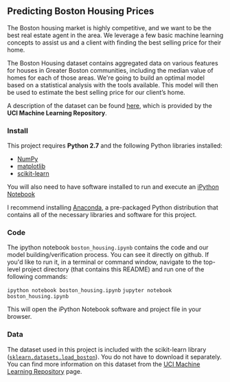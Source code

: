 ## Predicting Boston Housing Prices


The Boston housing market is highly competitive, and we want to be the best real estate agent in the area. We leverage a few basic machine learning concepts to assist us and a client with finding the best selling price for their home. 

The Boston Housing dataset  contains aggregated data on various features for houses in Greater Boston communities, including the median value of homes for each of those areas. We're going to build an optimal model based on a statistical analysis with the tools available. This model will then be used to estimate the best selling price for our client’s home.


A description of the dataset can be found [here](https://archive.ics.uci.edu/ml/datasets/Housing), which is provided by the **UCI Machine Learning Repository**.


### Install

This project requires **Python 2.7** and the following Python libraries installed:

- [NumPy](http://www.numpy.org/)
- [matplotlib](http://matplotlib.org/)
- [scikit-learn](http://scikit-learn.org/stable/)

You will also need to have software installed to run and execute an [iPython Notebook](http://ipython.org/notebook.html)

I recommend installing [Anaconda](https://www.continuum.io/downloads), a pre-packaged Python distribution that contains all of the necessary libraries and software for this project. 

### Code

The ipython notebook `boston_housing.ipynb` contains the code and our model building/verification process.  You can see it directly on github. If you'd like to run it, in a terminal or command window, navigate to the top-level project directory  (that contains this README) and run one of the following commands:

```ipython notebook boston_housing.ipynb```
```jupyter notebook boston_housing.ipynb```

This will open the iPython Notebook software and project file in your browser.

### Data

The dataset used in this project is included with the scikit-learn library ([`sklearn.datasets.load_boston`](http://scikit-learn.org/stable/modules/generated/sklearn.datasets.load_boston.html#sklearn.datasets.load_boston)). You do not have to download it separately. You can find more information on this dataset from the [UCI Machine Learning Repository](https://archive.ics.uci.edu/ml/datasets/Housing) page.

